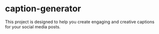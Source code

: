 # caption-generator
This project is designed to help you create engaging and creative captions for your social media posts.
